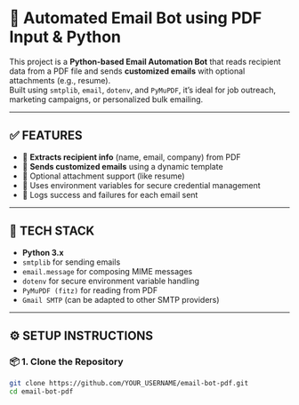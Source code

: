 # 📧 Automated Email Bot using PDF Input & Python

This project is a **Python-based Email Automation Bot** that reads recipient data from a PDF file and sends **customized emails** with optional attachments (e.g., resume).  
Built using `smtplib`, `email`, `dotenv`, and `PyMuPDF`, it’s ideal for job outreach, marketing campaigns, or personalized bulk emailing.

---

## ✅ FEATURES

- 📄 **Extracts recipient info** (name, email, company) from PDF
- 📨 **Sends customized emails** using a dynamic template
- 📎 Optional attachment support (like resume)
- 🔐 Uses environment variables for secure credential management
- 🔁 Logs success and failures for each email sent

---

## 🧰 TECH STACK

- **Python 3.x**
- `smtplib` for sending emails
- `email.message` for composing MIME messages
- `dotenv` for secure environment variable handling
- `PyMuPDF (fitz)` for reading from PDF
- `Gmail SMTP` (can be adapted to other SMTP providers)

---

## ⚙️ SETUP INSTRUCTIONS

### 📦 1. Clone the Repository

```bash
git clone https://github.com/YOUR_USERNAME/email-bot-pdf.git
cd email-bot-pdf
